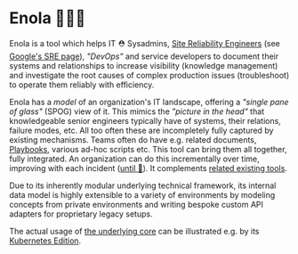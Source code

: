 <!--
    SPDX-License-Identifier: Apache-2.0

    Copyright 2023 The Enola <https://enola.dev> Authors

    Licensed under the Apache License, Version 2.0 (the "License");
    you may not use this file except in compliance with the License.
    You may obtain a copy of the License at

        https://www.apache.org/licenses/LICENSE-2.0

    Unless required by applicable law or agreed to in writing, software
    distributed under the License is distributed on an "AS IS" BASIS,
    WITHOUT WARRANTIES OR CONDITIONS OF ANY KIND, either express or implied.
    See the License for the specific language governing permissions and
    limitations under the License.
-->

# Enola 🕵🏾‍♀️

Enola is a tool which helps IT ⛑️ Sysadmins,
[Site Reliability Engineers](https://en.wikipedia.org/wiki/Site_reliability_engineering)
(see [Google's SRE page](https://sre.google)), _"DevOps"_ and service developers to
document their systems and relationships to increase visibility (knowledge management)
and investigate the root causes of complex production issues (troubleshoot)
to operate them reliably with efficiency.

Enola has a _model_ of an organization's IT landscape,
offering a _"single pane of glass"_ (SPOG) view of it.
This mimics the _"picture in the head"_ that knowledgeable senior engineers
typically have of systems, their relations, failure modes, etc. All too often
these are incompletely fully captured by existing mechanisms. Teams often do
have e.g. related documents, [Playbooks](playbook.md), various ad-hoc scripts etc.
This tool can bring them all together, fully integrated. An organization can
do this incrementally over time, improving with each incident
([until 🔮](singularity.md)).
It complements [related existing tools](other.md).

Due to its inherently modular underlying technical framework, its internal data model is highly extensible to a variety
of environments by modeling concepts from private environments and writing bespoke custom API adapters for proprietary legacy setups.

The actual usage of [the underlying core](core.md) can be illustrated e.g. by its [Kubernetes Edition](k8s/index.md).
